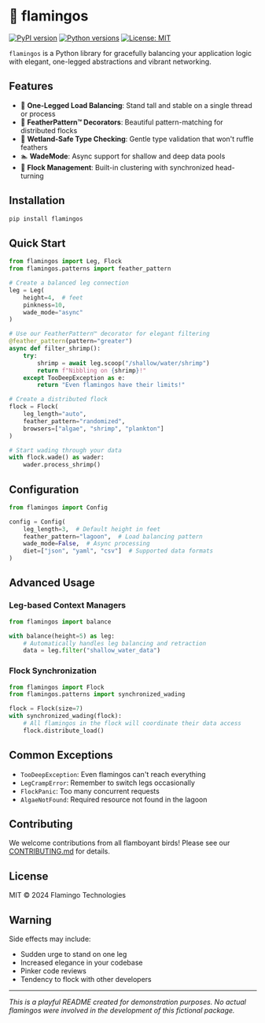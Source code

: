 # 🦩 flamingos

[![PyPI version](https://img.shields.io/badge/pypi-v0.1.0-pink.svg)](https://pypi.org/project/flamingos/)
[![Python versions](https://img.shields.io/badge/python-3.8%20%7C%203.9%20%7C%203.10%20%7C%203.11-pink)](https://pypi.org/project/flamingos/)
[![License: MIT](https://img.shields.io/badge/License-MIT-yellow.svg)](https://opensource.org/licenses/MIT)

`flamingos` is a Python library for gracefully balancing your application logic with elegant, one-legged abstractions and vibrant networking.

## Features

- 🦩 **One-Legged Load Balancing**: Stand tall and stable on a single thread or process
- 🌸 **FeatherPattern™ Decorators**: Beautiful pattern-matching for distributed flocks
- 🦢 **Wetland-Safe Type Checking**: Gentle type validation that won't ruffle feathers
- 🏊 **WadeMode**: Async support for shallow and deep data pools
- 🦩 **Flock Management**: Built-in clustering with synchronized head-turning

## Installation

```bash
pip install flamingos
```

## Quick Start

```python
from flamingos import Leg, Flock
from flamingos.patterns import feather_pattern

# Create a balanced leg connection
leg = Leg(
    height=4,  # feet
    pinkness=10,
    wade_mode="async"
)

# Use our FeatherPattern™ decorator for elegant filtering
@feather_pattern(pattern="greater")
async def filter_shrimp():
    try:
        shrimp = await leg.scoop("/shallow/water/shrimp")
        return f"Nibbling on {shrimp}!"
    except TooDeepException as e:
        return "Even flamingos have their limits!"

# Create a distributed flock
flock = Flock(
    leg_length="auto",
    feather_pattern="randomized",
    browsers=["algae", "shrimp", "plankton"]
)

# Start wading through your data
with flock.wade() as wader:
    wader.process_shrimp()
```

## Configuration

```python
from flamingos import Config

config = Config(
    leg_length=3,  # Default height in feet
    feather_pattern="lagoon",  # Load balancing pattern
    wade_mode=False,  # Async processing
    diet=["json", "yaml", "csv"]  # Supported data formats
)
```

## Advanced Usage

### Leg-based Context Managers

```python
from flamingos import balance

with balance(height=5) as leg:
    # Automatically handles leg balancing and retraction
    data = leg.filter("shallow_water_data")
```

### Flock Synchronization

```python
from flamingos import Flock
from flamingos.patterns import synchronized_wading

flock = Flock(size=7)
with synchronized_wading(flock):
    # All flamingos in the flock will coordinate their data access
    flock.distribute_load()
```

## Common Exceptions

- `TooDeepException`: Even flamingos can't reach everything
- `LegCrampError`: Remember to switch legs occasionally
- `FlockPanic`: Too many concurrent requests
- `AlgaeNotFound`: Required resource not found in the lagoon

## Contributing

We welcome contributions from all flamboyant birds! Please see our [CONTRIBUTING.md](CONTRIBUTING.md) for details.

## License

MIT © 2024 Flamingo Technologies

## Warning

Side effects may include:

- Sudden urge to stand on one leg
- Increased elegance in your codebase
- Pinker code reviews
- Tendency to flock with other developers

---
*This is a playful README created for demonstration purposes. No actual flamingos were involved in the development of this fictional package.*
